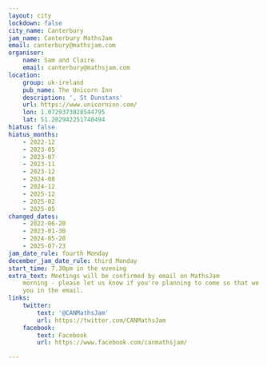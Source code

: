 ```yaml
---
layout: city
lockdown: false
city_name: Canterbury
jam_name: Canterbury MathsJam
email: canterbury@mathsjam.com
organiser:
    name: Sam and Claire
    email: canterbury@mathsjam.com
location:
    group: uk-ireland
    pub_name: The Unicorn Inn
    description: ', St Dunstans'
    url: https://www.unicorninn.com/
    lon: 1.0729373828544795
    lat: 51.282942251740494
hiatus: false
hiatus_months:
    - 2022-12
    - 2023-05
    - 2023-07
    - 2023-11
    - 2023-12
    - 2024-08
    - 2024-12
    - 2025-12
    - 2025-02
    - 2025-05
changed_dates:
    - 2022-06-20
    - 2023-01-30
    - 2024-05-20
    - 2025-07-23
jam_date_rule: fourth Monday
december_jam_date_rule: third Monday
start_time: 7.30pm in the evening
extra_text: Meetings will be confirmed by email on MathsJam
    morning - please let us know if you're planning to come so that we can include
    you in the email.
links:
    twitter:
        text: '@CANMathsJam'
        url: https://twitter.com/CANMathsJam
    facebook:
        text: Facebook
        url: https://www.facebook.com/canmathsjam/

---
```



